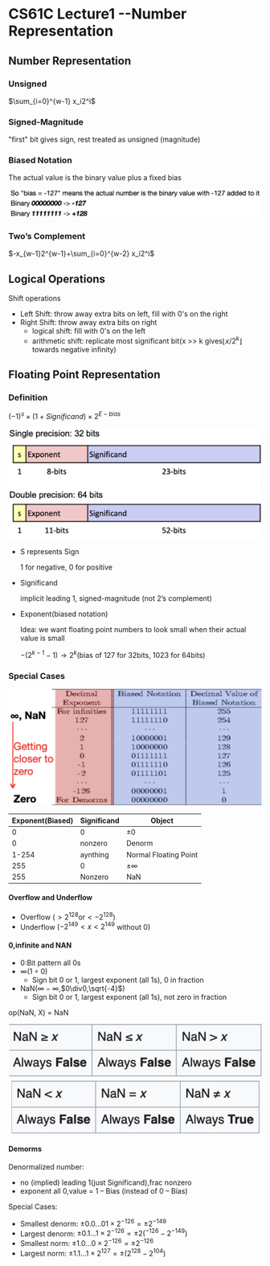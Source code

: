 # CS61C Lecture1 --Number Representation
## Number Representation
### Unsigned

$\sum_{i=0}^{w-1} x_i2^i$

### Signed-Magnitude

"first" bit gives sign, rest treated as unsigned (magnitude)

### Biased Notation

The actual value is the binary value plus a fixed bias

![](https://raw.githubusercontent.com/zxc2012/image/main/20220310164318.png)

### Two’s Complement

$-x_{w-1}2^{w-1}+\sum_{i=0}^{w-2} x_i2^i$

## Logical Operations

Shift operations
- Left Shift: throw away extra bits on left, fill with 0's on the right
- Right Shift: throw away extra bits on right
    - logical shift: fill with 0's on the left
    - arithmetic shift: replicate most significant bit(x >> k gives$\lfloor x/2^k \rfloor$ towards negative infinity)

## Floating Point Representation
### Definition

$(-1)^s\times(1+Significand)\times2^{E-bias}$

![20220310163749](https://raw.githubusercontent.com/zxc2012/image/main/20220310163749.png)


- S represents Sign

    1 for negative, 0 for positive

- Significand
    
    implicit leading 1, signed-magnitude (not 2’s complement)
    
- Exponent(biased notation) 

    Idea: we want floating point numbers to look small when their actual value is small
    
    $-(2^{k-1}-1)\rightarrow2^k$(bias of 127 for 32bits, 1023 for 64bits)

### Special Cases

![20220615204217](https://raw.githubusercontent.com/zxc2012/image/main/20220615204217.png)

|Exponent(Biased)|Significand|Object|
|-|-|-|
|0| 0 |$\pm0$|
|0 |nonzero| Denorm|
|1-254 |aynthing |Normal Floating Point|
|255 |0 |$\pm\infty$|
|255 |Nonzero |NaN|


#### Overflow and Underflow

- Overflow ($>2^{128}$or$<-2^{128}$)
- Underflow ($-2^{149}<x<2^{149}$ without 0) 

#### 0,infinite and NAN

- 0:Bit pattern all 0s
- $\infty$($1\div0$)
    - Sign bit 0 or 1, largest exponent (all 1s), 0 in fraction
- NaN($\infty-\infty$,$0\div0,\sqrt{-4}$)
    - Sign bit 0 or 1, largest exponent (all 1s), not zero in fraction

op(NaN, X) = NaN

![20220310173933](https://raw.githubusercontent.com/zxc2012/image/main/20220310173933.png)

#### Demorms

Denormalized number: 

- no (implied) leading 1(just Significand),frac nonzero
- exponent all 0,value = 1 – Bias (instead of 0 – Bias)

Special Cases:

- Smallest denorm: $\pm0.0...01\times2^{-126} = \pm2^{-149}$
- Largest denorm: $\pm0.1...1\times2^{-126} = \pm2(^{-126}-2^{-149})$
- Smallest norm: $\pm1.0...0\times2^{-126}=\pm 2^{-126}$
- Largest norm: $\pm1.1...1\times2^{127}=\pm (2^{128}-2^{104})$